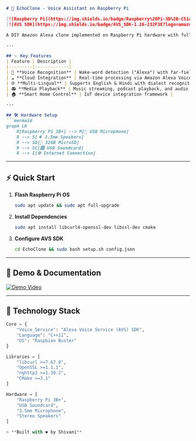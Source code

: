
```markdown
# 🎤 EchoClone - Voice Assistant on Raspberry Pi

[![Raspberry Pi](https://img.shields.io/badge/Raspberry%20Pi-3B%2B-C51A4A?logo=raspberrypi)](https://www.raspberrypi.org/)
[![AVS SDK](https://img.shields.io/badge/AVS_SDK-1.26-232F3E?logo=amazonalexa)](https://developer.amazon.com/alexa/avs-device-sdk)

A DIY Amazon Alexa clone implemented on Raspberry Pi hardware with full voice control capabilities. Perfect for IoT projects and smart home enthusiasts!

---

## ✨ Key Features
| Feature | Description |
|---------|-------------|
| 🎤 **Voice Recognition** | Wake-word detection ("Alexa") with far-field audio processing |
| ☁️ **Cloud Integration** | Real-time processing via Amazon Alexa Voice Service |
| 🌐 **Multi-Lingual** | Supports English & Hindi with dialect recognition |
| 📻 **Media Playback** | Music streaming, podcast playback, and audio books |
| 🏠 **Smart Home Control** | IoT device integration framework |

---

## 🛠 Hardware Setup
```mermaid
graph LR
    R[Raspberry Pi 3B+] --> M[🎤 USB Microphone]
    R --> S[🔈 3.5mm Speakers]
    R --> SD[💾 32GB MicroSD]
    R --> SC[🎛️ USB Soundcard]
    R --> I[🌐 Internet Connection]
```

---

## ⚡ Quick Start
1. **Flash Raspberry Pi OS**
   ```bash
   sudo apt update && sudo apt full-upgrade
   ```
2. **Install Dependencies**
   ```bash
   sudo apt install libcurl4-openssl-dev libssl-dev cmake
   ```
3. **Configure AVS SDK**
   ```bash
   cd EchoClone && sudo bash setup.sh config.json
   ```

---

## 📂 Demo & Documentation
[![Demo Video](https://img.shields.io/badge/📹_Full_Demo-Google_Drive-4285F4?logo=googledrive)](https://drive.google.com/folderview?id=1mlPUXy1ZFxhZhvBVh_5_mGjLH0eNrOnx)

---

## 🧩 Technology Stack
```python
Core = {
    "Voice_Service": "Alexa Voice Service (AVS) SDK",
    "Language": "C++11",
    "OS": "Raspbian Buster"
}

Libraries = [
    "libcurl >=7.67.0",
    "OpenSSL >=1.1.1",
    "nghttp2 >=1.39.2",
    "CMake >=3.1"
]

Hardware = [
    "Raspberry Pi 3B+",
    "USB Soundcard",
    "3.5mm Microphone",
    "Stereo Speakers"
]

> **Built with ❤️ by Shivani**  
